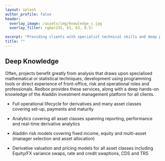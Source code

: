 ```yaml
---
layout: splash
author_profile: false
header:
  overlay_image: /assets/img/knowledge_c.jpg
  overlay_filter: rgba(235, 63, 63, 0.5)

excerpt: "Providing clients with specialist technical skills and deep platform knowledge...as standard"
title: ""
---
```


## Deep Knowledge

Often, projects benefit greatly from analysis that draws upon specialised mathematical or statistical techniques, development using programming tools or direct experience of front-office, risk and operational roles and professionals. Redbox provides these services, along with a deep hands-on knowledge of the Aladdin investment management platform for all clients.

<section class="info_panels" id="info_panels">
  <ul>
    <li>
      <p>Full operational lifecycle for derivatives and many asset classes covering set-up, payments and maturity
      </p>
    </li>
    <li>
      <p>Analytics covering all asset classes spanning reporting, performance and real-time derivative analytics
      </p>
    </li>
    <li>
      <p>Aladdin risk models covering fixed income, equity and multi-asset (manager selection and asset allocation)
      </p>
    </li>
    <li>
      <p>Derivative valuation and pricing models for all asset classes including Equity/FX variance swaps, rate and credit swaptions, CDS and TRS
      </p>
    </li>    
  </ul>
</section>